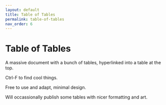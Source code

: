 ```yaml
---
layout: default
title: Table of Tables
permalink: table-of-tables
nav_order: 6
---
```



# Table of Tables

A massive document with a bunch of tables, hyperlinked into a table at the top.

Ctrl-F to find cool things.

Free to use and adapt, minimal design.

Will occassionally publish some tables with nicer formatting and art.

